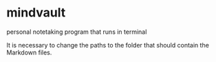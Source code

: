 # mindvault
personal notetaking program that runs in terminal

It is necessary to change the paths to the folder that should contain the Markdown files.
